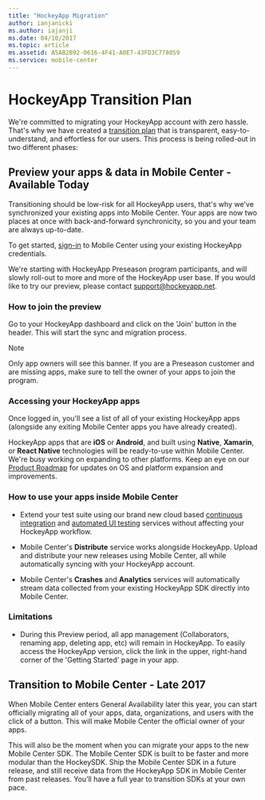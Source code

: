 ```yaml
---
title: "HockeyApp Migration"
author: ianjanicki
ms.author: iajanji
ms.date: 04/10/2017
ms.topic: article
ms.assetid: A5AB2B92-0616-4F41-A0E7-43FD3C778059
ms.service: mobile-center
---
```


# HockeyApp Transition Plan

We're committed to migrating your HockeyApp account with zero hassle. That's why we have created a [transition plan](https://www.hockeyapp.net/mobile-center/transition/) that is transparent, easy-to-understand, and effortless for our users. This process is being rolled-out in two different phases:

## Preview your apps & data in Mobile Center - Available Today

Transitioning should be low-risk for all HockeyApp users, that's why we've synchronized your existing apps into Mobile Center. Your apps are now two places at once with back-and-forward synchronicity, so you and your team are always up-to-date.

To get started, [sign-in](https://mobile.azure.com/login?utm_medium=referral_link&utm_source=Hockey%20App) to Mobile Center using your existing HockeyApp credentials.

We're starting with HockeyApp Preseason program participants, and will slowly roll-out to more and more of the HockeyApp user base. If you would like to try our preview, please contact [support@hockeyapp.net](mailto:support@hockeyapp.net).

### How to join the preview

Go to your HockeyApp dashboard and click on the 'Join' button in the header. This will start the sync and migration process.

> [!NOTE]
> Only app owners will see this banner. If you are a Preseason customer and are missing apps, make sure to tell the owner of your apps to join the program.

### Accessing your HockeyApp apps

Once logged in, you'll see a list of all of your existing HockeyApp apps (alongside any exiting Mobile Center apps you have already created).

HockeyApp apps that are **iOS** or **Android**, and built using **Native**, **Xamarin**, or **React Native** technologies will be ready-to-use within Mobile Center. We're busy working on expanding to other platforms. Keep an eye on our [Product Roadmap](~/general/roadmap.md) for updates on OS and platform expansion and improvements.

### How to use your apps inside Mobile Center

* Extend your test suite using our brand new cloud based [continuous integration](~/build/index.md) and [automated UI testing](~/test-cloud/index.md) services without affecting your HockeyApp workflow.

* Mobile Center's **Distribute** service works alongside HockeyApp. Upload and distribute your new releases using Mobile Center, all while automatically syncing with your HockeyApp account.
<!-- [More details here](~/migration/hockeyapp/distribution.md). -->

* Mobile Center's **Crashes** and **Analytics** services will automatically stream data collected from your existing HockeyApp SDK directly into Mobile Center.
<!-- Read more about HockeyApp [Crashes](~/migration/hockeyapp/crashes.md) and [Analytics](~/migration/hockeyapp/analytics.md) inside Mobile Center. -->

### Limitations

* During this Preview period, all app management (Collaborators, renaming app, deleting app, etc) will remain in HockeyApp. To easily access the HockeyApp version, click the link in the upper, right-hand corner of the 'Getting Started' page in your app.

## Transition to Mobile Center - Late 2017

When Mobile Center enters General Availability later this year, you can start officially migrating all of your apps, data, organizations, and users with the click of a button. This will make Mobile Center the official owner of your apps.

This will also be the moment when you can migrate your apps to the new Mobile Center SDK. The Mobile Center SDK is built to be faster and more modular than the HockeySDK. Ship the Mobile Center SDK in a future release, and still receive data from the HockeyApp SDK in Mobile Center from past releases. You’ll have a full year to transition SDKs at your own pace.
